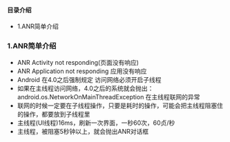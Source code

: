 #### 目录介绍
- 1.ANR简单介绍


### 1.ANR简单介绍
* ANR Activity not responding(页面没有响应) 
* ANR Application not responding 应用没有响应
* Android 在4.0之后强制规定 访问网络必须开启子线程
* 如果在主线程访问网络，4.0之后的系统就会抛出：android.os.NetworkOnMainThreadException  在主线程联网的异常
* 联网的时候一定要在子线程操作，只要是耗时的操作，可能会把主线程阻塞住的操作，都要放到子线程里
* 主线程(UI线程)16ms，刷新一次界面，一秒60次，60贞/秒
* 主线程，被阻塞5秒钟以上，就会抛出ANR对话框












